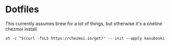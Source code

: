 # Dotfiles

This currently assumes brew for a lot of things, but otherwise it's a oneline chezmoi install.

`sh -c "$(curl -fsLS https://chezmoi.io/get)" -- init --apply kasuboski`
